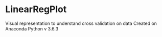 # LinearRegPlot
Visual representation to understand cross validation on data
Created on Anaconda Python v 3.6.3
